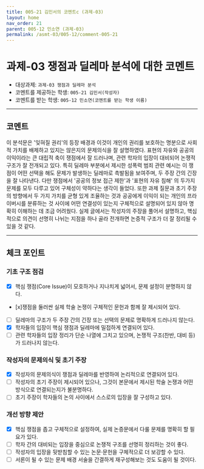 ```yaml
---
title: 005-21 김민서의 코멘트c (과제-03) 
layout: home
nav_order: 21
parent: 005-12 민소연 (과제-03)
permalink: /asmt-03/005-12/comment-005-21
---
```


# 과제-03 쟁점과 딜레마 분석에 대한 코멘트

- 대상과제: `과제-03 쟁점과 딜레마 분석`
- 코멘트를 제공하는 학생: `005-21 김민서(작성자)` 
- 코멘트를 받는 학생: `005-12 민소연(코멘트를 받는 학생 이름)` 

---

## 코멘트

이 분석문은 '잊혀질 권리'의 등장 배경과 이것이 개인의 권리를 보호하는 명분으로 사회적 가치를 배제하고 있지는 않은지의 문제의식을 잘 설명하였다. 표현의 자유와 공공의 이익이라는 큰 대립적 축이 쟁점에서 잘 드러나며, 관련 학자의 입장이 대비되어 논쟁적 구조가 잘 전개되고 있다. 특히 딜레마 부분에서 제시한 성폭력 범죄 관련 예시는 이 쟁점이 어떤 선택을 해도 문제가 발생하는 딜레마로 촉발됨을 보여주며, 두 주장 간의 긴장을 잘 나타낸다. 다만 쟁점에서 '공공의 정보 접근 제한'과 '표현의 자유 침해' 의 두가지 문제를 모두 다루고 있어 구체성이 약하다는 생각이 들었다. 또한 과제 질문과 초기 주장의 방향에서 두 가지 가치를 균형 있게 조율하는 것과 공공에게 이익이 되는 개인의 프라이버시를 분류하는 것 사이에 어떤 연결성이 있는지 구체적으로 설명되어 있지 않아 명확히 이해하는 데 조금 어려웠다. 실제 글에서는 작성자의 주장을 풀어서 설명하고, 핵심적으로 의견이 선명히 나뉘는 지점을 하나 골라 전개하면 논증적 구조가 더 잘 정리될 수 있을 것 같다.

---

## 체크 포인트

### **기초 구조 점검**
- [x] 핵심 쟁점(Core Issue)이 모호하거나 지나치게 넓어서, 문제 설정이 분명하지 않다.
- [x]쟁점을 둘러싼 실제 학술 논쟁이 구체적인 문헌과 함께 잘 제시되어 있다.
- [ ] 딜레마의 구조가 두 주장 간의 긴장 또는 선택의 문제로 명확하게 드러나지 않는다.
- [x] 학자들의 입장이 핵심 쟁점과 딜레마에 밀접하게 연결되어 있다.
- [ ] 관련 학자들의 입장 정리가 단순 나열에 그치고 있으며, 논쟁적 구조(찬반, 대비 등)가 드러나지 않는다.

### **작성자의 문제의식 및 초기 주장**
- [x] 작성자의 문제의식이 쟁점과 딜레마를 반영하여 논리적으로 연결되어 있다.
- [ ] 작성자의 초기 주장이 제시되어 있으나, 그것이 본문에서 제시된 학술 논쟁과 어떤 방식으로 연결되는지가 불분명하다.
- [ ] 초기 주장이 학자들의 논의 사이에서 스스로의 입장을 잘 구성하고 있다.

### **개선 방향 제안**
- [x] 핵심 쟁점을 좁고 구체적으로 설정하여, 실제 논증문에서 다룰 문제를 명확히 할 필요가 있다.
- [ ] 학자 간의 대비되는 입장을 중심으로 논쟁적 구조를 선명히 정리하는 것이 좋다.
- [ ] 작성자의 입장을 뒷받침할 수 있는 논문·문헌을 구체적으로 더 보강할 수 있다.
- [ ] 서론이 될 수 있는 문제 배경 서술을 간결하게 재구성해보는 것도 도움이 될 것이다.
